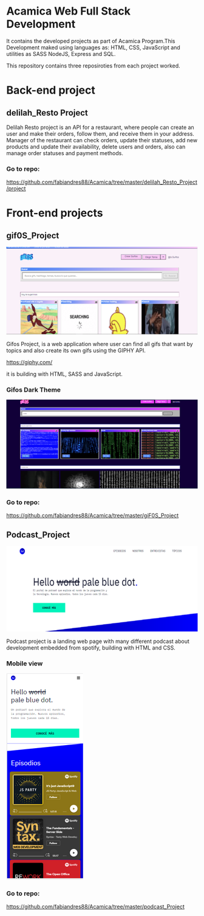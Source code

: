 # Acamica Web Full Stack Development

It contains the developed projects as part of Acamica Program.This Development maked using languages as:
HTML, CSS, JavaScript and utilities as SASS NodeJS, Express and SQL.

This repository contains three reposiroties from each project worked.

# Back-end project

## delilah_Resto Project

Delilah Resto project is an API for a restaurant, where people can create an user and make their orders, follow them, and receive them in your address. Manager of the restaurant can check orders, update their statuses, add new products and update their availability, delete users and orders, also can manage order statuses and payment methods.

### Go to repo:

https://github.com/fabiandres88/Acamica/tree/master/delilah_Resto_Project/project

# Front-end projects

## gif0S_Project

![Alt text](https://github.com/fabiandres88/Acamica/blob/master/previews/Gifos.png?raw=true "Preview Gifos")

Gifos Project, is a web application where user can find all gifs that want by topics and also create its own gifs using the GIPHY API.

https://giphy.com/

it is building with HTML, SASS and JavaScript.

### Gifos Dark Theme

![Alt text](https://github.com/fabiandres88/Acamica/blob/master/previews/gifosDark.png?raw=true "Preview Gifos dark")

### Go to repo:

https://github.com/fabiandres88/Acamica/tree/master/giF0S_Project

## Podcast_Project

![Alt text](https://github.com/fabiandres88/Acamica/blob/master/previews/Podcast.png?raw=true "Preview Podcast")

Podcast project is a landing web page with many different podcast about development embedded from spotify, building with HTML and CSS.

### Mobile view

![Alt text](https://github.com/fabiandres88/Acamica/blob/master/previews/podcastMobile.png?raw=true "Preview Podcast")

### Go to repo:

https://github.com/fabiandres88/Acamica/tree/master/podcast_Project
